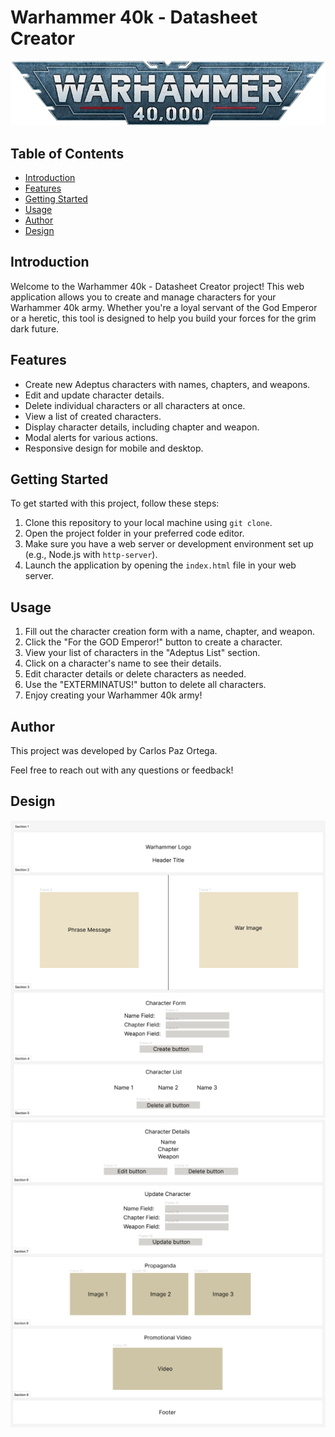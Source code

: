 # Warhammer 40k - Datasheet Creator

![Warhammer Logo](images/warhammer_logo.jpg)

## Table of Contents
- [Introduction](#introduction)
- [Features](#features)
- [Getting Started](#getting-started)
- [Usage](#usage)
- [Author](#author)
- [Design](#design)

## Introduction

Welcome to the Warhammer 40k - Datasheet Creator project! This web application allows you to create and manage characters for your Warhammer 40k army. Whether you're a loyal servant of the God Emperor or a heretic, this tool is designed to help you build your forces for the grim dark future.

## Features

- Create new Adeptus characters with names, chapters, and weapons.
- Edit and update character details.
- Delete individual characters or all characters at once.
- View a list of created characters.
- Display character details, including chapter and weapon.
- Modal alerts for various actions.
- Responsive design for mobile and desktop.

## Getting Started

To get started with this project, follow these steps:

1. Clone this repository to your local machine using `git clone`.
2. Open the project folder in your preferred code editor.
3. Make sure you have a web server or development environment set up (e.g., Node.js with `http-server`).
4. Launch the application by opening the `index.html` file in your web server.

## Usage

1. Fill out the character creation form with a name, chapter, and weapon.
2. Click the "For the GOD Emperor!" button to create a character.
3. View your list of characters in the "Adeptus List" section.
4. Click on a character's name to see their details.
5. Edit character details or delete characters as needed.
6. Use the "EXTERMINATUS!" button to delete all characters.
7. Enjoy creating your Warhammer 40k army!

## Author

This project was developed by Carlos Paz Ortega.

Feel free to reach out with any questions or feedback!

## Design

![Webpage_Design](images/design_1.png)
![Webpage_Design](images/design_2.png)
